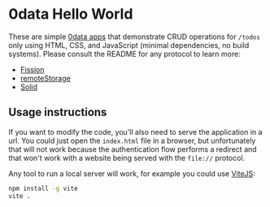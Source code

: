 # 0data Hello World

These are simple <a href="https://0data.app" target="_blank">0data apps</a> that demonstrate CRUD operations for <code>/todos</code> only using HTML, CSS, and JavaScript (minimal dependencies, no build systems). Please consult the README for any protocol to learn more:

- [Fission](fission)
- [remoteStorage](remotestorage)
- [Solid](solid)

## Usage instructions

If you want to modify the code, you'll also need to serve the application in a url. You could just open the `index.html` file in a browser, but unfortunately that will not work because the authentication flow performs a redirect and that won't work with a website being served with the `file://` protocol.

Any tool to run a local server will work, for example you could use [ViteJS](https://vitejs.dev/):

```sh
npm install -g vite
vite .
```
